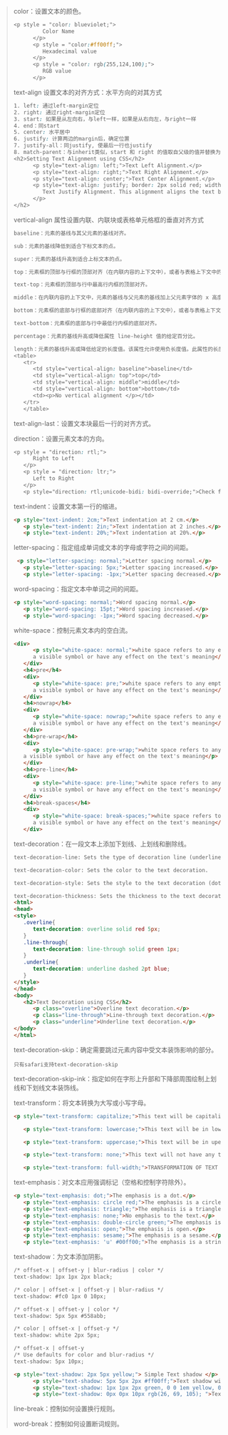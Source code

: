 > color：设置文本的颜色。
>
> ```css
> <p style = "color: blueviolet;">
>          Color Name
>       </p>
>       <p style = "color:#ff00ff;">
>          Hexadecimal value
>       </p>
>       <p style = "color: rgb(255,124,100);">
>          RGB value
>       </p>
> ```
>
> text-align 设置文本的对齐方式：水平方向的对其方式
>
> ```css
> 1. left: 通过left-margin定位
> 2. right: 通过right-margin定位
> 3. start: 如果是从左向右，与left一样，如果是从右向左，与right一样
> 4. end：同start
> 5. center: 水平居中
> 6. justify: 计算两边的margin后，确定位置
> 7. justify-all：同justify, 使最后一行也justify
> 8. match-parent：与inherit类似，start 和 right 的值取自父级的值并替换为 left 和 right。
> <h2>Setting Text Alignment using CSS</h2>
>       <p style="text-align: left;">Text Left Alignment.</p>
>       <p style="text-align: right;">Text Right Alignment.</p>
>       <p style="text-align: center;">Text Center Alignment.</p>
>       <p style="text-align: justify; border: 2px solid red; width: 200px; height: 100px;">
>          Text Justify Alignment. This alignment aligns the text based on both the margins, left and right.
>       </p>
> </h2>
> ```
>
> vertical-align 属性设置内联、内联块或表格单元格框的垂直对齐方式
>
> ```css
> baseline：元素的基线与其父元素的基线对齐。
> 
> sub：元素的基线降低到适合下标文本的点。
> 
> super：元素的基线升高到适合上标文本的点。
> 
> top：元素框的顶部与行框的顶部对齐（在内联内容的上下文中），或者与表格上下文中的表格单元格的顶部对齐。
> 
> text-top：元素框的顶部与行中最高行内框的顶部对齐。
> 
> middle：在内联内容的上下文中，元素的基线与父元素的基线加上父元素字体的 x 高度的一半定义的点对齐。
> 
> bottom：元素框的底部与行框的底部对齐（在内联内容的上下文中），或者与表格上下文中的表格单元格的底部对齐。
> 
> text-bottom：元素框的底部与行中最低行内框的底部对齐。
> 
> percentage：元素的基线升高或降低属性 line-height 值的给定百分比。
> 
> length：元素的基线升高或降低给定的长度值。该属性允许使用负长度值。此属性的长度值为 0 与值基线具有相同的效果。
> <table>
>    <tr>
>       <td style="vertical-align: baseline">baseline</td>
>       <td style="vertical-align: top">top</td>
>       <td style="vertical-align: middle">middle</td>
>       <td style="vertical-align: bottom">bottom</td>
>       <td><p>No vertical alignment </p></td>
>    </tr>
>    </table>
> ```
>
> text-align-last：设置文本块最后一行的对齐方式。
>
> direction：设置元素文本的方向。
>
> ```css
> <p style = "direction: rtl;">
>       Right to Left
>    </p>
>    <p style = "direction: ltr;">
>       Left to Right
>    </p>
>    <p style="direction: rtl;unicode-bidi: bidi-override;">Check for the text direction.</p>
> ```
>
> text-indent：设置文本第一行的缩进。
>
> ```html
> <p style="text-indent: 2cm;">Text indentation at 2 cm.</p>
>    <p style="text-indent: 2in;">Text indentation at 2 inches.</p>
>    <p style="text-indent: 20%;">Text indentation at 20%.</p>
> ```
>
> letter-spacing：指定组成单词或文本的字母或字符之间的间距。
>
> ```html
>  <p style="letter-spacing: normal;">Letter spacing normal.</p>
>    <p style="letter-spacing: 5px;">Letter spacing increased.</p>
>    <p style="letter-spacing: -1px;">Letter spacing decreased.</p>
> ```
>
> word-spacing：指定文本中单词之间的间距。
>
> ```html
> <p style="word-spacing: normal;">Word spacing normal.</p>
>    <p style="word-spacing: 15pt;">Word spacing increased.</p>
>    <p style="word-spacing: -1px;">Word spacing decreased.</p>
> ```
>
> white-space：控制元素文本内的空白流。
>
> ```html
> <div>
>       <p style="white-space: normal;">white space refers to any empty space or characters that do not display
>       a visible symbol or have any effect on the text's meaning</p>
>    </div>
>    <h4>pre</h4>
>    <div>
>       <p style="white-space: pre;">white space refers to any empty space or characters that do not display
>       a visible symbol or have any effect on the text's meaning</p>
>    </div>
>    <h4>nowrap</h4>
>    <div>
>       <p style="white-space: nowrap;">white space refers to any empty space or characters that do not display
>       a visible symbol or have any effect on the text's meaning</p>
>    </div>
>    <h4>pre-wrap</h4>
>    <div>
>       <p style="white-space: pre-wrap;">white space refers to any empty space or characters that do not display
>    a visible symbol or have any effect on the text's meaning</p>
>    </div>
>    <h4>pre-line</h4>
>    <div>
>       <p style="white-space: pre-line;">white space refers to any empty space or characters that do not display
>       a visible symbol or have any effect on the text's meaning</p>
>    </div>
>    <h4>break-spaces</h4>
>    <div>
>       <p style="white-space: break-spaces;">white space refers to any empty space or characters that do not display
>       a visible symbol or have any effect on the text's meaning</p>
>    </div>
> ```
>
> text-decoration：在一段文本上添加下划线、上划线和删除线。
>
> ```html
> text-decoration-line: Sets the type of decoration line (underline, strikethrough or overline).
> 
> text-decoration-color: Sets the color to the text decoration.
> 
> text-decoration-style: Sets the style to the text decoration (dotted, dashed, solid, wavy, double, etc.)
> 
> text-decoration-thickness: Sets the thickness to the text decoration.
> <html>
> <head>
> <style>
>    .overline{
>       text-decoration: overline solid red 5px;
>    }
>    .line-through{
>       text-decoration: line-through solid green 1px;
>    }
>    .underline{
>       text-decoration: underline dashed 2pt blue;
>    }
> </style>
> </head>
> <body>
>    <h2>Text Decoration using CSS</h2>
>       <p class="overline">Overline text decoration.</p>
>       <p class="line-through">Line-through text decoration.</p>
>       <p class="underline">Underline text decoration.</p>
> </body>
> </html>
> ```
>
> text-decoration-skip：确定需要跳过元素内容中受文本装饰影响的部分。
>
> ```
> 只有safari支持text-decoration-skip
> ```
>
> text-decoration-skip-ink：指定如何在字形上升部和下降部周围绘制上划线和下划线文本装饰线。
>
> text-transform：将文本转换为大写或小写字母。
>
> ```html
> <p style="text-transform: capitalize;">This text will be capitalized.</p>
> 
>    <p style="text-transform: lowercase;">This text will be in lowercase.</p>
> 
>    <p style="text-transform: uppercase;">This text will be in upercase.</p>
> 
>    <p style="text-transform: none;">This text will not have any transformation.</p>
> 
>    <p style="text-transform: full-width;">TRANSFORMATION OF TEXT AS FULL-WIDTH.</p>
> ```
>
> text-emphasis：对文本应用强调标记（空格和控制字符除外）。
>
> ```html
> <p style="text-emphasis: dot;">The emphasis is a dot.</p>
>    <p style="text-emphasis: circle red;">The emphasis is a circle.</p>
>    <p style="text-emphasis: triangle;">The emphasis is a triangle.</p>
>    <p style="text-emphasis: none;">No emphasis to the text.</p>
>    <p style="text-emphasis: double-circle green;">The emphasis is a double-circle.</p>
>    <p style="text-emphasis: open;">The emphasis is open.</p>
>    <p style="text-emphasis: sesame;">The emphasis is a sesame.</p>
>    <p style="text-emphasis: 'u' #00ff00;">The emphasis is a string.</p>
> ```
>
> text-shadow：为文本添加阴影。
>
> ```html
> /* offset-x | offset-y | blur-radius | color */
> text-shadow: 1px 1px 2px black;
> 
> /* color | offset-x | offset-y | blur-radius */
> text-shadow: #fc0 1px 0 10px;
> 
> /* offset-x | offset-y | color */
> text-shadow: 5px 5px #558abb;
> 
> /* color | offset-x | offset-y */
> text-shadow: white 2px 5px;
> 
> /* offset-x | offset-y
> /* Use defaults for color and blur-radius */
> text-shadow: 5px 10px;
> 
> <p style="text-shadow: 2px 5px yellow;"> Simple Text shadow </p>
>       <p style="text-shadow: 5px 5px 2px #ff00ff;">Text shadow with blur radius</p>
>       <p style="text-shadow: 1px 1px 2px green, 0 0 1em yellow, 0 0 0.2em red;">Multiple shadows</p>
>       <p style="text-shadow: 0px 0px 10px rgb(26, 69, 105); ">Text shadow with RGB colors</p>
> ```
>
> line-break：控制如何设置换行规则。
>
> word-break：控制如何设置断词规则。